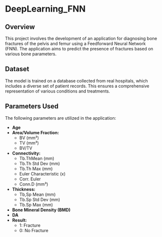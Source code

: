 # DeepLearning_FNN

## Overview
This project involves the development of an application for diagnosing bone fractures of the pelvis and femur using a Feedforward Neural Network (FNN). The application aims to predict the presence of fractures based on various bone parameters.

## Dataset
The model is trained on a database collected from real hospitals, which includes a diverse set of patient records. This ensures a comprehensive representation of various conditions and treatments.

## Parameters Used
The following parameters are utilized in the application:
- **Age**
- **Area/Volume Fraction:**
  - BV (mm³)
  - TV (mm³)
  - BV/TV
- **Connectivity:**
  - Tb.ThMean (mm)
  - Tb.Th Std Dev (mm)
  - Tb.Th Max (mm)
  - Euler Characteristic (x)
  - Corr. Euler
  - Conn.D (mm³)
- **Thickness:**
  - Tb,Sp Mean (mm)
  - Tb.Sp Std Dev (mm)
  - Tb.Sp Max (mm)
- **Bone Mineral Density (BMD)**
- **DA**
- **Result:** 
  - 1: Fracture
  - 0: No Fracture

